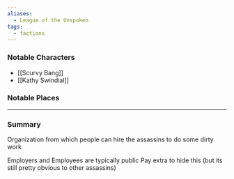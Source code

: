 ```yaml
---
aliases:
  - League of the Unspoken
tags:
  - factions
---
```

### Notable Characters
- [[Scurvy Bang]]
- [[Kathy Swindial]]

### Notable Places


___
### Summary
Organization from which people can hire the assassins to do some dirty work

Employers and Employees are typically public
Pay extra to hide this (but its still pretty obvious to other assassins)


